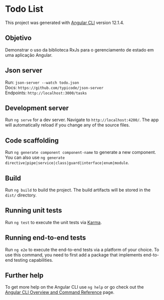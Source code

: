 # Todo List

This project was generated with [Angular CLI](https://github.com/angular/angular-cli) version 12.1.4.

## Objetivo

Demonstrar o uso da biblioteca RxJs para o gerenciamento de estado em uma aplicação Angular.

## Json server

Run: `json-server --watch todo.json` <br>
Docs: `https://github.com/typicode/json-server` <br>
Endpoints: `http://localhost:3000/tasks`

## Development server

Run `ng serve` for a dev server. Navigate to `http://localhost:4200/`. The app will automatically reload if you change any of the source files.

## Code scaffolding

Run `ng generate component component-name` to generate a new component. You can also use `ng generate directive|pipe|service|class|guard|interface|enum|module`.

## Build

Run `ng build` to build the project. The build artifacts will be stored in the `dist/` directory.

## Running unit tests

Run `ng test` to execute the unit tests via [Karma](https://karma-runner.github.io).

## Running end-to-end tests

Run `ng e2e` to execute the end-to-end tests via a platform of your choice. To use this command, you need to first add a package that implements end-to-end testing capabilities.

## Further help

To get more help on the Angular CLI use `ng help` or go check out the [Angular CLI Overview and Command Reference](https://angular.io/cli) page.
